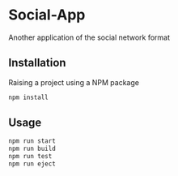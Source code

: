 # Social-App

Another application of the social network format

## Installation

Raising a project using a NPM package

```bash
npm install
```

## Usage

```bash
npm run start
npm run build
npm run test
npm run eject
```
